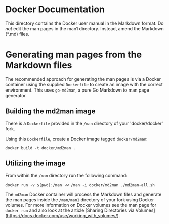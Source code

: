 Docker Documentation
====================

This directory contains the Docker user manual in the Markdown format.
Do *not* edit the man pages in the man1 directory. Instead, amend the
Markdown (*.md) files.

# Generating man pages from the Markdown files

The recommended approach for generating the man pages is via a Docker
container using the supplied `Dockerfile` to create an image with the correct
environment. This uses `go-md2man`, a pure Go Markdown to man page generator.

## Building the md2man image

There is a `Dockerfile` provided in the `/man` directory of your
'docker/docker' fork.

Using this `Dockerfile`, create a Docker image tagged `docker/md2man`:

    docker build -t docker/md2man .

## Utilizing the image

From within the `/man` directory run the following command:

    docker run -v $(pwd):/man -w /man -i docker/md2man ./md2man-all.sh
    
The `md2man` Docker container will process the Markdown files and generate
the man pages inside the `/man/man1` directory of your fork using
Docker volumes. For more information on Docker volumes see the man page for
`docker run` and also look at the article [Sharing Directories via Volumes]
(https://docs.docker.com/use/working_with_volumes/).
